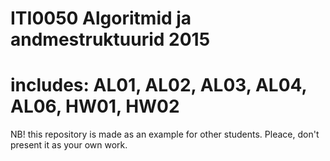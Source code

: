 # ITI0050 Algoritmid ja andmestruktuurid 2015 
# includes: AL01, AL02, AL03, AL04, AL06, HW01, HW02
NB! this repository is made as an example for other students. Pleace, don't present it as your own work.